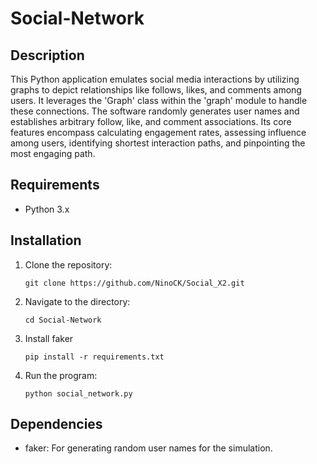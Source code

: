# Social-Network

## Description
This Python application emulates social media interactions by utilizing graphs to depict relationships like follows, likes, and comments among users. It leverages the 'Graph' class within the 'graph' module to handle these connections. The software randomly generates user names and establishes arbitrary follow, like, and comment associations. Its core features encompass calculating engagement rates, assessing influence among users, identifying shortest interaction paths, and pinpointing the most engaging path.

## Requirements

- Python 3.x
  
## Installation

1. Clone the repository:
   
    ```
    git clone https://github.com/NinoCK/Social_X2.git
    ```
2. Navigate to the directory:
   
    ```
    cd Social-Network
    ```
4. Install faker
   
    ```
    pip install -r requirements.txt  
    ```  
6. Run the program:
   
    ```
    python social_network.py
    ```
    
## Dependencies

- faker: For generating random user names for the simulation.